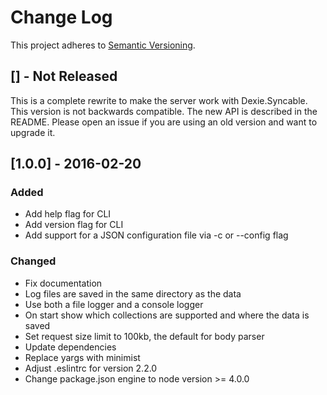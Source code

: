 # Change Log
This project adheres to [Semantic Versioning](http://semver.org/).

## [] - Not Released

This is a complete rewrite to make the server work with Dexie.Syncable. This version is not backwards compatible. The new API is described in the README. Please open an issue if you are using an old version and want to upgrade it.

## [1.0.0] - 2016-02-20

### Added

* Add help flag for CLI
* Add version flag for CLI
* Add support for a JSON configuration file via -c or --config flag

### Changed

* Fix documentation
* Log files are saved in the same directory as the data
* Use both a file logger and a console logger
* On start show which collections are supported and where the data is saved
* Set request size limit to 100kb, the default for body parser
* Update dependencies
* Replace yargs with minimist
* Adjust .eslintrc for version 2.2.0
* Change package.json engine to node version >= 4.0.0
